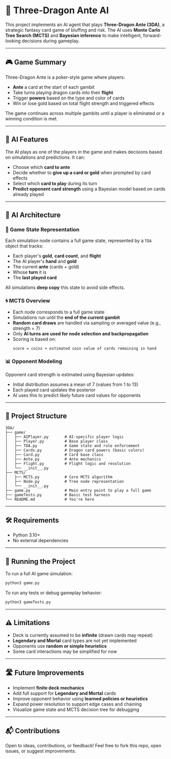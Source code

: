 # 🐉 Three-Dragon Ante AI

This project implements an AI agent that plays **Three-Dragon Ante (3DA)**, a strategic fantasy card game of bluffing and risk. The AI uses **Monte Carlo Tree Search (MCTS)** and **Bayesian inference** to make intelligent, forward-looking decisions during gameplay.

---

## 🎮 Game Summary

Three-Dragon Ante is a poker-style game where players:
- **Ante** a card at the start of each gambit
- Take turns playing dragon cards into their **flight**
- Trigger **powers** based on the type and color of cards
- Win or lose gold based on total flight strength and triggered effects

The game continues across multiple gambits until a player is eliminated or a winning condition is met.

---

## 🤖 AI Features

The AI plays as one of the players in the game and makes decisions based on simulations and predictions. It can:
- Choose which **card to ante**
- Decide whether to **give up a card or gold** when prompted by card effects
- Select which **card to play** during its turn
- **Predict opponent card strength** using a Bayesian model based on cards already played

---

## 🧠 AI Architecture

### 🧩 Game State Representation

Each simulation node contains a full game state, represented by a `TDA` object that tracks:
- Each player's **gold**, **card count**, and **flight**
- The AI player's **hand** and **gold**
- The current **ante** (cards + gold)
- Whose **turn** it is
- The **last played card**

All simulations **deep copy** this state to avoid side effects.

### 🌀 MCTS Overview

- Each node corresponds to a full game state
- Simulations run until the **end of the current gambit**
- **Random card draws** are handled via sampling or averaged value (e.g., strength = 7)
- Only **AI turns are used for node selection and backpropagation**
- Scoring is based on:
  ```
  score = coins + estimated coin value of cards remaining in hand
  ```

### 📊 Opponent Modeling

Opponent card strength is estimated using Bayesian updates:
- Initial distribution assumes a mean of 7 (values from 1 to 13)
- Each played card updates the posterior
- AI uses this to predict likely future card values for opponents

---

## 📁 Project Structure

```plaintext
3DA/
├── game/
│   ├── AIPlayer.py       # AI-specific player logic
│   ├── Player.py         # Base player class
│   ├── TDA.py            # Game state and rule enforcement
│   ├── Cards.py          # Dragon card powers (basic colors)
│   ├── Card.py           # Card base class
│   ├── Ante.py           # Ante mechanics
│   ├── Flight.py         # Flight logic and resolution
│   └── __init__.py
├── MCTS/
│   ├── MCTS.py           # Core MCTS algorithm
│   ├── Node.py           # Tree node representation
│   └── __init__.py
├── game.py               # Main entry point to play a full game
├── gameTests.py          # Basic test harness
└── README.md             # You're here
```

---

## 🛠️ Requirements

- Python 3.10+
- No external dependencies

---

## 🚀 Running the Project

To run a full AI game simulation:

```bash
python3 game.py
```

To run any tests or debug gameplay behavior:

```bash
python3 gameTests.py
```

---

## ⚠️ Limitations

- Deck is currently assumed to be **infinite** (drawn cards may repeat)
- **Legendary and Mortal** card types are not yet implemented
- Opponents use **random or simple heuristics**
- Some card interactions may be simplified for now

---

## 🛣️ Future Improvements

- Implement **finite deck mechanics**
- Add full support for **Legendary and Mortal** cards
- Improve opponent behavior using **learned policies or heuristics**
- Expand power resolution to support edge cases and chaining
- Visualize game state and MCTS decision tree for debugging

---

## 📬 Contributions

Open to ideas, contributions, or feedback! Feel free to fork this repo, open issues, or suggest improvements.
